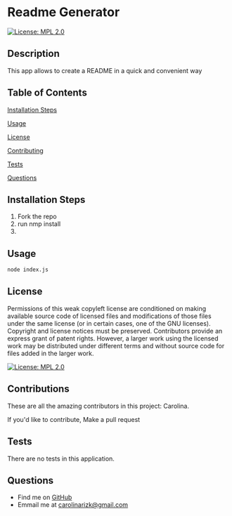 # Readme Generator

[![License: MPL 2.0](https://img.shields.io/badge/License-MPL%202.0-brightgreen.svg)](https://opensource.org/licenses/MPL-2.0)

## Description
This app allows to create a README in a quick and convenient way

## Table of Contents 
[Installation Steps](#installation-steps)

[Usage](#usage)

[License](#license)

[Contributing](#contributing)

[Tests](#tests)

[Questions](#questions)
    

## Installation Steps
1. Fork the repo
2. run nmp install
3. 

## Usage
```bash
node index.js
```

## License
Permissions of this weak copyleft license are conditioned on making available source code of licensed files and modifications of those files under the same license (or in certain cases, one of the GNU licenses). Copyright and license notices must be preserved. Contributors provide an express grant of patent rights. However, a larger work using the licensed work may be distributed under different terms and without source code for files added in the larger work.

[![License: MPL 2.0](https://img.shields.io/badge/License-MPL%202.0-brightgreen.svg)](https://opensource.org/licenses/MPL-2.0)



## Contributions

These are all the amazing contributors in this project: Carolina.

If you'd like to contribute, Make a pull request

## Tests
There are no tests in this application.

## Questions
* Find me on [GitHub](https://github.com/crizk-crizk)
* Emmail me at carolinarizk@gmail.com
